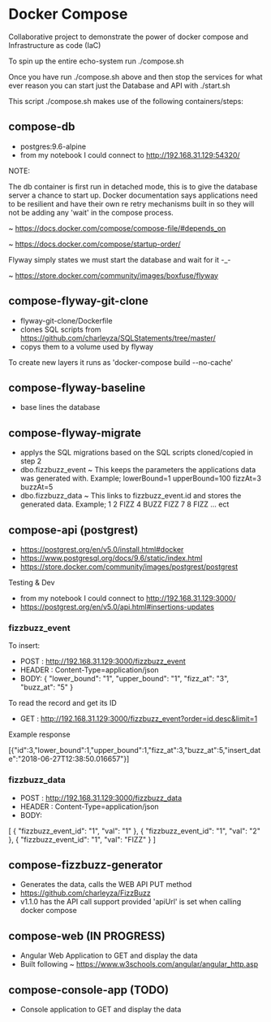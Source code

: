 # Docker Compose

Collaborative project to demonstrate the power of docker compose and Infrastructure as code (IaC)

To spin up the entire echo-system run ./compose.sh 

Once you have run ./compose.sh above and then stop the services for what ever reason you can start just the Database and API with ./start.sh

This script ./compose.sh  makes use of the following containers/steps:

## compose-db

* postgres:9.6-alpine
* from my notebook I could connect to http://192.168.31.129:54320/

NOTE:

The db container is first run in detached mode, this is to give the database server a chance to start up.
Docker documentation says applications need to be resilient and have their own re retry mechanisms built in so they will not be adding any 'wait' in the compose process.

~ https://docs.docker.com/compose/compose-file/#depends_on

~ https://docs.docker.com/compose/startup-order/

Flyway simply states we must start the database and wait for it -_-

~ https://store.docker.com/community/images/boxfuse/flyway

## compose-flyway-git-clone

* flyway-git-clone/Dockerfile
* clones SQL scripts from https://github.com/charleyza/SQLStatements/tree/master/
* copys them to a volume used by flyway

To create new layers it runs as 'docker-compose build --no-cache'

## compose-flyway-baseline

* base lines the database

## compose-flyway-migrate

* applys the SQL migrations based on the SQL scripts cloned/copied in step 2
* dbo.fizzbuzz_event ~ This keeps the parameters the applications data was generated with. Example; lowerBound=1 upperBound=100 fizzAt=3 buzzAt=5
* dbo.fizzbuzz_data ~ This links to fizzbuzz_event.id and stores the generated data. Example; 1 2 FIZZ 4 BUZZ FIZZ 7 8 FIZZ ... ect

## compose-api (postgrest)

* https://postgrest.org/en/v5.0/install.html#docker
* https://www.postgresql.org/docs/9.6/static/index.html
* https://store.docker.com/community/images/postgrest/postgrest

Testing & Dev

* from my notebook I could connect to http://192.168.31.129:3000/
* https://postgrest.org/en/v5.0/api.html#insertions-updates

### fizzbuzz_event

To insert:

* POST : http://192.168.31.129:3000/fizzbuzz_event
* HEADER : Content-Type=application/json
* BODY: { "lower_bound": "1", "upper_bound": "1", "fizz_at": "3", "buzz_at": "5" }

To read the record and get its ID

* GET : http://192.168.31.129:3000/fizzbuzz_event?order=id.desc&limit=1

Example response

[{"id":3,"lower_bound":1,"upper_bound":1,"fizz_at":3,"buzz_at":5,"insert_date":"2018-06-27T12:38:50.016657"}]

### fizzbuzz_data

* POST : http://192.168.31.129:3000/fizzbuzz_data
* HEADER : Content-Type=application/json
* BODY: 

[
  { "fizzbuzz_event_id": "1", "val": "1" },
  { "fizzbuzz_event_id": "1", "val": "2" },
  { "fizzbuzz_event_id": "1", "val": "FIZZ" }
]

## compose-fizzbuzz-generator

* Generates the data, calls the WEB API PUT method
* https://github.com/charleyza/FizzBuzz
* v1.1.0 has the API call support provided 'apiUrl' is set when calling docker compose

## compose-web (IN PROGRESS)

* Angular Web Application to GET and display the data
* Built following ~ https://www.w3schools.com/angular/angular_http.asp

## compose-console-app (TODO)
* Console application to GET and display the data
